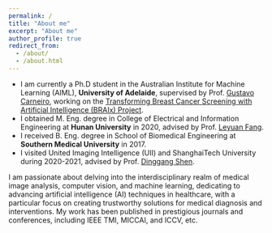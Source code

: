 ```yaml
---
permalink: /
title: "About me"
excerpt: "About me"
author_profile: true
redirect_from: 
  - /about/
  - /about.html
---
```



* I am currently a Ph.D student in the Australian Institute for Machine Learning (AIML), **University of Adelaide**, supervised by Prof. <a href="https://www.surrey.ac.uk/people/gustavo-carneiro" target="_blank">Gustavo Carneiro</a>, working on the <a href="https://www.svi.edu.au/research/collaborative-programs/braix/" target="_blank">Transforming Breast Cancer Screening with Artificial Intelligence (BRAIx) Project</a>.
* I obtained M. Eng. degree in College of Electrical and Information Engineering at **Hunan University** in 2020, advised by Prof. <a href="https://www.leyuanfang.com/about-me/" target="_blank">Leyuan Fang</a>.
* I received B. Eng. degree in School of Biomedical Engineering at **Southern Medical University** in 2017.
* I visited United Imaging Intelligence (UII) and ShanghaiTech University during 2020-2021, advised by Prof. <a href="https://bme.shanghaitech.edu.cn/bme_en/2021/0205/c8252a85165/page.htm" target="_blank">Dinggang Shen</a>. 


I am passionate about delving into the interdisciplinary realm of medical image analysis, computer vision, and machine learning, dedicating to advancing artificial intelligence (AI) techniques in healthcare, with a particular focus on creating trustworthy solutions for medical diagnosis and interventions.
My work has been published in prestigious journals and conferences, including IEEE TMI, MICCAI, and ICCV, etc.


<!-- I am on the academic job market for faculty positions in AI for healthcare, targeting assistant professorship positions in EE/BME/CS. Please don't hesitate to reach out to me if you have any relevant job opportunities. -->

